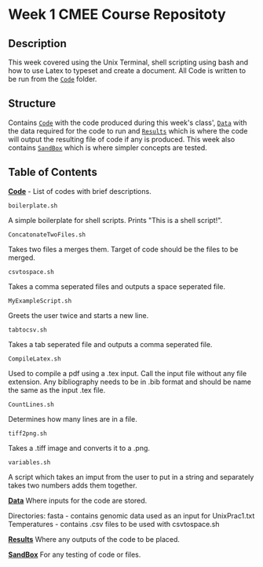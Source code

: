 # Week 1 CMEE Course Repositoty
## **Description**
This week covered using the Unix Terminal, shell scripting using bash and how to use Latex to typeset and create a document.  All Code is written to be run from the [`Code`](https://github.com/Don-Burns/CMEECourseWork/tree/master/Week1/Code) folder.

## Structure
Contains [`Code`](https://github.com/Don-Burns/CMEECourseWork/tree/master/Week1/Code) with the code produced during this week's class', [`Data`](https://github.com/Don-Burns/CMEECourseWork/tree/master/Week1/Data) with the data required for the code to run and [`Results`](https://github.com/Don-Burns/CMEECourseWork/tree/master/Week1/Results) which is where the code will output the resulting file of code if any is produced. This week also contains [`SandBox`](https://github.com/Don-Burns/CMEECourseWork/tree/master/Week1/SandBox) which is where simpler concepts are tested.

## **Table of Contents**
[**Code**](https://github.com/Don-Burns/CMEECourseWork/tree/master/Week1/Code) - List of codes with brief descriptions.

```
boilerplate.sh
```
A simple boilerplate for shell scripts.  Prints "This is a shell script!".
```
ConcatonateTwoFiles.sh
```  
Takes two files a merges them. Target of code should be the files to be merged.
```
csvtospace.sh  
```
Takes a comma seperated files and outputs a space seperated file.
```
MyExampleScript.sh  
```
Greets the user twice and starts a new line.
```
tabtocsv.sh
```
Takes a tab seperated file and outputs a comma seperated file.
```
CompileLatex.sh  
```
Used to compile a pdf using a .tex input.  Call the input file without any file extension.  Any bibliography needs to be in .bib format and should be name the same as the input .tex file.
```
CountLines.sh           
```
Determines how many lines are in a file.
```
tiff2png.sh    
```
Takes a .tiff image and converts it to a .png.  
```
variables.sh
```
A script which takes an imput from the user to put in a string and separately takes two numbers adds them together.

[**Data**](https://github.com/Don-Burns/CMEECourseWork/tree/master/Week1/Data)
Where inputs for the code are stored.

Directories:
    fasta           - contains genomic data used as an input for UnixPrac1.txt
    Temperatures    - contains .csv files to be used with csvtospace.sh

[**Results**](https://github.com/Don-Burns/CMEECourseWork/tree/master/Week1/Results)
Where any outputs of the code to be placed.

[**SandBox**](https://github.com/Don-Burns/CMEECourseWork/tree/master/Week1/SandBox)
For any testing of code or files.